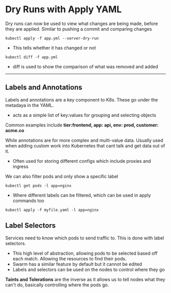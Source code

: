 # Dry Runs with Apply YAML 

Dry runs can now be used to view what changes are being made, before they are applied. Similar to pushing a commit and comparing changes 

```
kubectl apply -f app.yml --server-dry-run 
```

- This tells whether it has changed or not 

```
kubectl diff -f app.yml 
```
- diff is used to show the comparison of what was removed and added 

---

## Labels and Annotations 

Labels and annotations are a key component to K8s. These go under the metadaya in the YAML. 

- acts as a simple list of key:values for grouping and selecting objects

Common examples include **tier:frontend, app: api, env: prod, customer: acme.co** 

While annotations are for more complex and multi-value data. Usually used when adding custom work into Kubernetes that cant talk and get data out of it.

- Often used for storing different configs which include proxies and ingress

We can also filter pods and only show a specific label 

```
kubectl get pods -l app=nginx 
```

- Where different labels can be filtered, which can be used in apply commands too 

```
kubectl apply -f myfile.yaml -l app=nginx 
```

## Label Selectors 

Services need to know which pods to send traffic to. This is done with label selectors.

- This high level of abstraction, allowing pods to be selected based off each match. Allowing the resources to find their pods. 
- Swarm has a similar feature by default but it cannot be edited 
- Labels and selectors can be used on the nodes to control where they go 

**Taints and Tolerations** are the inverse as it allows us to tell nodes what they can't do, basically controlling where the pods go. 


